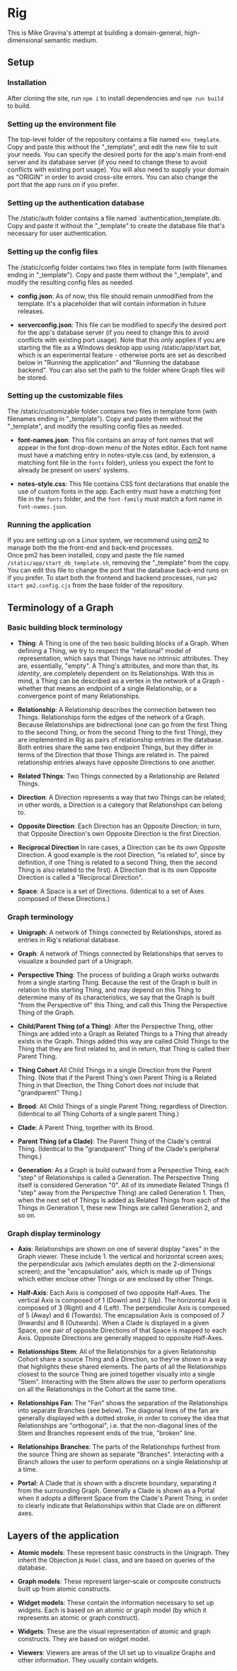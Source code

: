 # Rig

This is Mike Gravina's attempt at building a domain-general, high-dimensional semantic medium.


## Setup


### Installation

After cloning the site, run `npm i` to install dependencies and `npm run build` to build.


### Setting up the environment file

The top-level folder of the repository contains a file named `env_template`. Copy and paste this without the "_template", and edit the new file to suit your needs. You can specify the desired ports for the app's main front-end server and its database server (if you need to change these to avoid conflicts with existing port usage). You will also need to supply your domain as "ORIGIN" in order to avoid cross-site errors. You can also change the port that the app runs on if you prefer.


### Setting up the authentication database

The /static/auth folder contains a file named `authentication_template.db. Copy and paste it without the "_template" to create the database file that's necessary for user authentication.


### Setting up the config files

The /static/config folder contains two files in template form (with filenames ending in "_template"). Copy and paste them without the "_template", and modify the resulting config files as needed.

- **config.json**: As of now, this file should remain unmodified from the template. It's a placeholder that will contain information in future releases.

- **serverconfig.json**: This file can be modified to specify the desired port for the app's database server (if you need to change this to avoid conflicts with existing port usage). Note that this only applies if you are starting the file as a Windows desktop app using /static/app/start.bat, which is an experimental feature - otherwise ports are set as described below in "Running the application" and "Running the database backend". You can also set the path to the folder where Graph files will be stored.


### Setting up the customizable files

The /static/customizable folder contains two files in template form (with filenames ending in "_template"). Copy and paste them without the "_template", and modify the resulting config files as needed.

- **font-names.json**: This file contains an array of font names that will appear in the font drop-down menu of the Notes editor. Each font name must have a matching entry in notes-style.css (and, by extension, a matching font file in the `fonts` folder), unless you expect the font to already be present on users' systems.

- **notes-style.css**: This file contains CSS font declarations that enable the use of custom fonts in the app. Each entry must have a matching font file in the `fonts` folder, and the `font-family` must match a font name in `font-names.json`.


### Running the application

If you are setting up on a Linux system, we recommend using [pm2](https://pm2.keymetrics.io/) to manage both the the front-end and back-end processes.  
Once pm2 has been installed, copy and paste the file named `/static/app/start_db_template.sh`, removing the "_template" from the copy. You can edit this file to change the port that the database back-end runs on if you prefer.
To start both the frontend and backend processes, run `pm2 start pm2.config.cjs` from the base folder of the repository.



## Terminology of a Graph


### Basic building block terminology

* **Thing**: 
A Thing is one of the two basic building blocks of a Graph. When defining a Thing,
we try to respect the "relational" model of representation, which says that Things
have no intrinsic attributes. They are, essentially, "empty". A Thing's attributes,
and more than that, its *identity*, are completely dependent on its Relationships.
With this in mind, a Thing can be described as a vertex in the network of a Graph -
whether that means an endpoint of a single Relationship, or a convergence point of
many Relationships.

* **Relationship**:
A Relationship describes the connection between two Things. Relationships form the
edges of the network of a Graph.
Because Relationships are bidirectional (one can go from the first Thing to the
second Thing, or from the second Thing to the first Thing), they are implemented
in Rig as pairs of relationship entries in the database. Both entries share the
same two endpoint Things, but they differ in terms of the Direction that those
Things are related in. The paired relationship entries always have opposite
Directions to one another.

* **Related Things**: 
Two Things connected by a Relationship are Related Things.

* **Direction**: 
A Direction represents a way that two Things can be related; in other words, a
Direction is a category that Relationships can belong to.

* **Opposite Direction**:
Each Direction has an Opposite Direction; in turn, that Opposite
Direction's own Opposite Direction is the first Direction.

* **Reciprocal Direction**
In rare cases, a Direction can be its own Opposite Direction. A good example is
the root Direction, "is related to", since by definition, if one Thing is related
to a second Thing, then the second Thing is also related to the first). A Direction
that is its own Opposite Direction is called a "Reciprocal Direction".

* **Space**: 
A Space is a set of Directions. (Identical to a set of Axes composed of these
Directions.)


### Graph terminology

* **Unigraph**: A network of Things connected by Relationships, stored as entries in
Rig's relational database.

* **Graph**: A network of Things connected by Relationships that serves to
visualize a bounded part of a Unigraph.

* **Perspective Thing**: The process of building a Graph works outwards from a
single starting Thing. Because the rest of the Graph is built in relation to this
starting Thing, and may depend on this Thing to determine many of its
characteristics, we say that the Graph is built "from the Perspective of" this
Thing, and call this Thing the Perspective Thing of the Graph.

* **Child/Parent Thing (of a Thing)**: After the Perspective Thing, other Things
are added into a Graph as Related Things to a Thing that already exists in the
Graph. Things added this way are called Child Things to the Thing that they are
first related to, and in return, that Thing is called their Parent Thing.

* **Thing Cohort** All Child Things in a single Direction from the Parent Thing. (Note
that if the Parent Thing's own Parent Thing is a Related Thing in that Direction,
the Thing Cohort does *not* include that "grandparent" Thing.)

* **Brood**: All Child Things of a single Parent Thing, regardless of Direction.
(Identical to all Thing Cohorts of a single parent Thing.)

* **Clade**: A Parent Thing, together with its Brood.

* **Parent Thing (of a Clade)**: The Parent Thing of the Clade's central Thing.
(Identical to the "grandparent" Thing of the Clade's peripheral Things.)

* **Generation**: As a Graph is build outward from a Perspective Thing, each
"step" of Relationships is called a Generation. The Perspective Thing itself
is considered Generation "0". All of its immediate Related Things (1 "step"
away from the Perspective Thing) are called Generation 1. Then, when the next
set of Things is added as Related Things from each of the Things in Generation
1, these new Things are called Generation 2, and so on.


### Graph display terminology

* **Axis**: Relationships are shown on one of several display "axes" in the
Graph viewer. These include 1. the vertical and horizontal screen axes; the
perpendicular axis (which emulates depth on the 2-dimensional screen); and
the "encapsulation" axis, which is made up of Things which either enclose
other Things or are enclosed by other Things.

* **Half-Axis**: Each Axis is composed of two opposite Half-Axes. The vertical
Axis is composed of 1 (Down) and 2 (Up). The horizontal Axis is composed of
3 (Right) and 4 (Left). The perpendicular Axis is composed of 5 (Away) and 6
(Towards). The encapsulation Axis is composed of 7 (Inwards) and 8 (Outwards).
When a Clade is displayed in a given Space, one pair of opposite Directions of
that Space is mapped to each Axis. Opposite Directions are generally mapped to
opposite Half-Axes.

* **Relationships Stem**: All of the Relationships for a given Relationship 
Cohort share a source Thing and a Direction, so they're shown in a way that
highlights these shared elements. The parts of all the Relationships closest
to the source Thing are joined together visually into a single "Stem".
Interacting with the Stem allows the user to perform operations on all the
Relationships in the Cohort at the same time.

* **Relationships Fan**: The "Fan" shows the separation of the Relationships
into separate Branches (see below). The diagonal lines of the fan are generally
displayed with a dotted stroke, in order to convey the idea that Relationships
are "orthogonal", i.e. that the non-diagonal lines of the Stem and Branches
represent ends of the true, "broken" line.

* **Relationships Branches**: The parts of the Relationships furthest from the
source Thing are shown as separate "Branches". Interacting with a Branch allows
the user to perform operations on a single Relationship at a time.

* **Portal**: A Clade that is shown with a discrete boundary, separating it from
the surrounding Graph. Generally a Clade is shown as a Portal when it adopts a
different Space from the Clade's Parent Thing, in order to clearly indicate that
Relationships within that Clade are on different axes.


## Layers of the application

* **Atomic models**: These represent basic constructs in the Unigraph. They
inherit the Objection.js `Model` class, and are based on queries of the
database.

* **Graph models**: These represent larger-scale or composite constructs built
up from atomic constructs. 

* **Widget models**: These contain the information necessary to set up
widgets. Each is based on an atomic or graph model (by which it represents an
atomic or graph construct).

* **Widgets**: These are the visual representation of atomic and graph
constructs. They are based on widget model.

* **Viewers**: Viewers are areas of the UI set up to visualize Graphs and
other information. They usually contain widgets.
